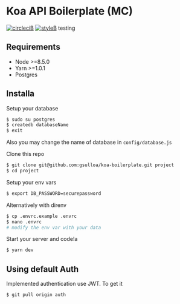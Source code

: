 # Koa API Boilerplate (MC)

[![circleciB]][circleciL]
[![styleB]][styleL]
 testing

## Requirements
- Node >=8.5.0
- Yarn >=1.0.1
- Postgres

## Installa

Setup your database
```sh
$ sudo su postgres
$ createdb databaseName
$ exit
```
Also you may change the name of database in `config/database.js`

Clone this repo
```sh
$ git clone git@github.com:gsulloa/koa-boilerplate.git project
$ cd project
```

Setup your env vars
```sh
$ export DB_PASSWORD=securepassword
```
Alternatively with direnv
```sh
$ cp .envrc.example .envrc
$ nano .envrc
# modify the env var with your data
```

Start your server and code!a
```sh
$ yarn dev
```

## Using default Auth

Implemented authentication use JWT.
To get it
```sh
$ git pull origin auth
```

<!-- Badges -->

[circleciL]:https://circleci.com/gh/gsulloa/koa-boilerplate
[circleciB]:https://circleci.com/gh/gsulloa/koa-boilerplate.svg?style=svg

[styleL]:https://github.com/prettier/prettier
[styleB]:https://img.shields.io/badge/code%20style-prettier-brightgreen.svg?style=flat
